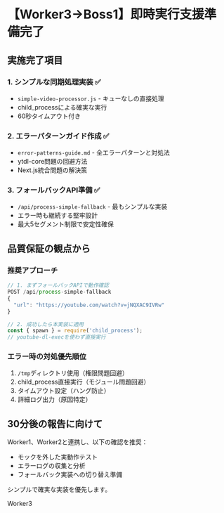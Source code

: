 # 【Worker3→Boss1】即時実行支援準備完了

## 実施完了項目

### 1. シンプルな同期処理実装 ✅
- `simple-video-processor.js` - キューなしの直接処理
- child_processによる確実な実行
- 60秒タイムアウト付き

### 2. エラーパターンガイド作成 ✅
- `error-patterns-guide.md` - 全エラーパターンと対処法
- ytdl-core問題の回避方法
- Next.js統合問題の解決策

### 3. フォールバックAPI準備 ✅
- `/api/process-simple-fallback` - 最もシンプルな実装
- エラー時も継続する堅牢設計
- 最大5セグメント制限で安定性確保

## 品質保証の観点から

### 推奨アプローチ
```javascript
// 1. まずフォールバックAPIで動作確認
POST /api/process-simple-fallback
{
  "url": "https://youtube.com/watch?v=jNQXAC9IVRw"
}

// 2. 成功したら本実装に適用
const { spawn } = require('child_process');
// youtube-dl-execを使わず直接実行
```

### エラー時の対処優先順位
1. `/tmp`ディレクトリ使用（権限問題回避）
2. child_process直接実行（モジュール問題回避）
3. タイムアウト設定（ハング防止）
4. 詳細ログ出力（原因特定）

## 30分後の報告に向けて

Worker1、Worker2と連携し、以下の確認を推奨：
- モックを外した実動作テスト
- エラーログの収集と分析
- フォールバック実装への切り替え準備

シンプルで確実な実装を優先します。

Worker3